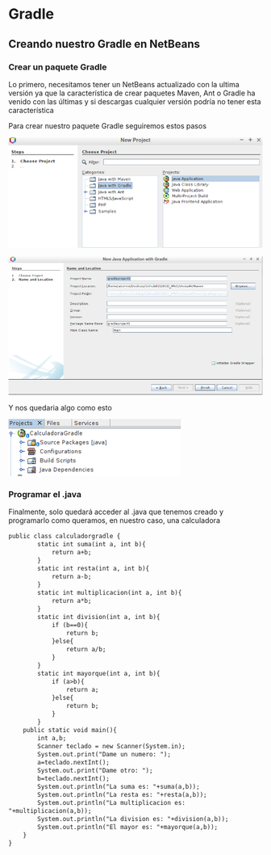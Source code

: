 # Gradle
## Creando nuestro Gradle en NetBeans
### Crear un paquete Gradle
<p>Lo primero, necesitamos tener un NetBeans actualizado con la ultima versión ya que la característica de crear paquetes Maven, Ant o Gradle ha venido con las últimas y si descargas cualquier versión podría no tener esta característica<p>

<p>Para crear nuestro paquete Gradle seguiremos estos pasos<p>

![primero](img/Gradle1.png)

![segundo](img/Gradle2.png)

<p> Y nos quedaria algo como esto <p>

![tercero](img/Gradle3.png)

### Programar el .java

<p> Finalmente, solo quedará acceder al .java que tenemos creado y programarlo como queramos, en nuestro caso, una calculadora <p>

```
public class calculadorgradle {
        static int suma(int a, int b){
            return a+b;
        }
        static int resta(int a, int b){
            return a-b;
        }
        static int multiplicacion(int a, int b){
            return a*b;
        }
        static int division(int a, int b){
            if (b==0){
                return b;
            }else{
                return a/b;
            }
        }
        static int mayorque(int a, int b){
            if (a>b){
                return a;
            }else{
                return b;
            }
        }
    public static void main(){
        int a,b;
        Scanner teclado = new Scanner(System.in);
        System.out.print("Dame un numero: ");
        a=teclado.nextInt();
        System.out.print("Dame otro: ");
        b=teclado.nextInt();
        System.out.println("La suma es: "+suma(a,b));
        System.out.println("La resta es: "+resta(a,b));
        System.out.println("La multiplicacion es: "+multiplicacion(a,b));
        System.out.println("La division es: "+division(a,b));
        System.out.println("El mayor es: "+mayorque(a,b));
    }
}
```